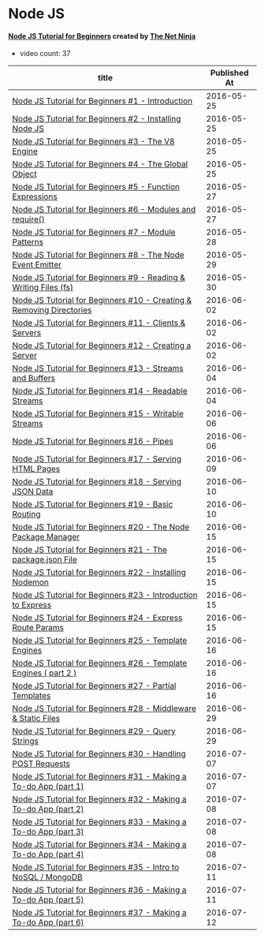# Node JS

#### [Node JS Tutorial for Beginners](https://www.youtube.com/playlist?list=PL4cUxeGkcC9gcy9lrvMJ75z9maRw4byYp) created by [The Net Ninja](https://www.youtube.com/channel/UCW5YeuERMmlnqo4oq8vwUpg)

* video count: 37 

| title                                                                                                               | Published At |
| ------------------------------------------------------------------------------------------------------------------- | ------------ |
| [Node JS Tutorial for Beginners #1 - Introduction](https://www.youtube.com/watch?v=w-7RQ46RgxU)                     | 2016-05-25   |
| [Node JS Tutorial for Beginners #2 - Installing Node JS](https://www.youtube.com/watch?v=1US-P13yKVs)               | 2016-05-25   |
| [Node JS Tutorial for Beginners #3 - The V8 Engine](https://www.youtube.com/watch?v=86tgU7UaJmU)                    | 2016-05-25   |
| [Node JS Tutorial for Beginners #4 - The Global Object](https://www.youtube.com/watch?v=PY-AycMkEAg)                | 2016-05-25   |
| [Node JS Tutorial for Beginners #5 - Function Expressions](https://www.youtube.com/watch?v=lK42xIMcA0Y)             | 2016-05-27   |
| [Node JS Tutorial for Beginners #6 - Modules and require()](https://www.youtube.com/watch?v=xHLd36QoS4k)            | 2016-05-27   |
| [Node JS Tutorial for Beginners #7 - Module Patterns](https://www.youtube.com/watch?v=9UaZtgB5tQI)                  | 2016-05-28   |
| [Node JS Tutorial for Beginners #8 - The Node Event Emitter](https://www.youtube.com/watch?v=NtrnaTKqFPQ)           | 2016-05-29   |
| [Node JS Tutorial for Beginners #9 - Reading & Writing Files (fs)](https://www.youtube.com/watch?v=U57kU311-nE)     | 2016-05-30   |
| [Node JS Tutorial for Beginners #10 - Creating & Removing Directories](https://www.youtube.com/watch?v=Ejgd-la6nSY) | 2016-06-02   |
| [Node JS Tutorial for Beginners #11 - Clients & Servers](https://www.youtube.com/watch?v=qSAze9b0wrY)               | 2016-06-02   |
| [Node JS Tutorial for Beginners #12 - Creating a Server](https://www.youtube.com/watch?v=lm86czWdrk0)               | 2016-06-02   |
| [Node JS Tutorial for Beginners #13 - Streams and Buffers](https://www.youtube.com/watch?v=GlybFFMXXmQ)             | 2016-06-04   |
| [Node JS Tutorial for Beginners #14 - Readable Streams](https://www.youtube.com/watch?v=E3tTzx0Qoj0)                | 2016-06-04   |
| [Node JS Tutorial for Beginners #15 - Writable Streams](https://www.youtube.com/watch?v=DvlCT0N7yQI)                | 2016-06-06   |
| [Node JS Tutorial for Beginners #16 - Pipes](https://www.youtube.com/watch?v=a8W90jDHSho)                           | 2016-06-06   |
| [Node JS Tutorial for Beginners #17 - Serving HTML Pages](https://www.youtube.com/watch?v=BBOUfdUZIVo)              | 2016-06-09   |
| [Node JS Tutorial for Beginners #18 - Serving JSON Data](https://www.youtube.com/watch?v=QxjVZFa1XUM)               | 2016-06-10   |
| [Node JS Tutorial for Beginners #19 - Basic Routing](https://www.youtube.com/watch?v=_zvWeGwVkCY)                   | 2016-06-10   |
| [Node JS Tutorial for Beginners #20 - The Node Package Manager](https://www.youtube.com/watch?v=kQ1j0rEI7EI)        | 2016-06-15   |
| [Node JS Tutorial for Beginners #21 - The package.json File](https://www.youtube.com/watch?v=_eRwjuIDJ2Y)           | 2016-06-15   |
| [Node JS Tutorial for Beginners #22 - Installing Nodemon](https://www.youtube.com/watch?v=4N0d8HhU5DE)              | 2016-06-15   |
| [Node JS Tutorial for Beginners #23 - Introduction to Express](https://www.youtube.com/watch?v=9TSBKO59u0Y)         | 2016-06-15   |
| [Node JS Tutorial for Beginners #24 - Express Route Params](https://www.youtube.com/watch?v=MuMs1pLuT7I)            | 2016-06-15   |
| [Node JS Tutorial for Beginners #25 - Template Engines](https://www.youtube.com/watch?v=oZGmHNZv7Sc)                | 2016-06-16   |
| [Node JS Tutorial for Beginners #26 - Template Engines ( part 2 )](https://www.youtube.com/watch?v=RczQp3zCPXs)     | 2016-06-16   |
| [Node JS Tutorial for Beginners #27 - Partial Templates](https://www.youtube.com/watch?v=CdvSVkF9m_Y)               | 2016-06-16   |
| [Node JS Tutorial for Beginners #28 - Middleware & Static Files](https://www.youtube.com/watch?v=-lRgL9kj_h0)       | 2016-06-29   |
| [Node JS Tutorial for Beginners #29 - Query Strings](https://www.youtube.com/watch?v=QTAYRmMsVCI)                   | 2016-06-29   |
| [Node JS Tutorial for Beginners #30 - Handling POST Requests](https://www.youtube.com/watch?v=rin7gb9kdpk)          | 2016-07-07   |
| [Node JS Tutorial for Beginners #31 - Making a To-do App (part 1)](https://www.youtube.com/watch?v=edOmvng5IQc)     | 2016-07-07   |
| [Node JS Tutorial for Beginners #32 - Making a To-do App (part 2)](https://www.youtube.com/watch?v=nleI7IbpGhc)     | 2016-07-08   |
| [Node JS Tutorial for Beginners #33 - Making a To-do App (part 3)](https://www.youtube.com/watch?v=NA21dUBfJhw)     | 2016-07-08   |
| [Node JS Tutorial for Beginners #34 - Making a To-do App (part 4)](https://www.youtube.com/watch?v=IgAH0NqsJso)     | 2016-07-08   |
| [Node JS Tutorial for Beginners #35 - Intro to NoSQL / MongoDB](https://www.youtube.com/watch?v=L4OP8JGKbQU)        | 2016-07-11   |
| [Node JS Tutorial for Beginners #36 - Making a To-do App (part 5)](https://www.youtube.com/watch?v=yevfxvt5r7Y)     | 2016-07-11   |
| [Node JS Tutorial for Beginners #37 - Making a To-do App (part 6)](https://www.youtube.com/watch?v=yox93sB2PyQ)     | 2016-07-12   |